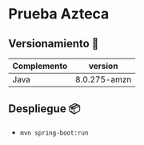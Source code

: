 # Prueba Azteca

## Versionamiento 📌
Complemento| version|
|---|---|
Java |8.0.275-amzn

## Despliegue 📦

- `mvn spring-boot:run`
